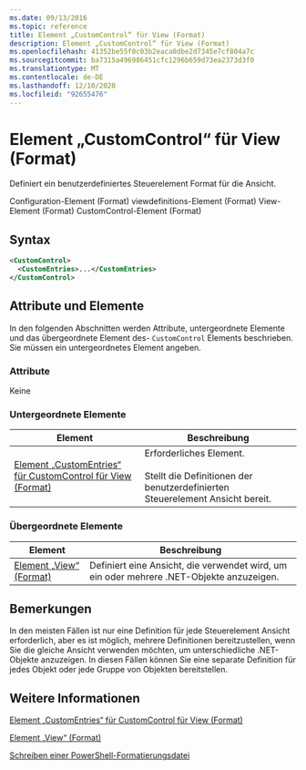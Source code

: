 ```yaml
---
ms.date: 09/13/2016
ms.topic: reference
title: Element „CustomControl“ für View (Format)
description: Element „CustomControl“ für View (Format)
ms.openlocfilehash: 41352be55f0c03b2eaca0dbe2d7345e7cf804a7c
ms.sourcegitcommit: ba7315a496986451cfc1296b659d73ea2373d3f0
ms.translationtype: MT
ms.contentlocale: de-DE
ms.lasthandoff: 12/10/2020
ms.locfileid: "92655476"
---
```

# <a name="customcontrol-element-for-view-format"></a>Element „CustomControl“ für View (Format)

Definiert ein benutzerdefiniertes Steuerelement Format für die Ansicht.

Configuration-Element (Format) viewdefinitions-Element (Format) View-Element (Format) CustomControl-Element (Format)

## <a name="syntax"></a>Syntax

```xml
<CustomControl>
  <CustomEntries>...</CustomEntries>
</CustomControl>
```

## <a name="attributes-and-elements"></a>Attribute und Elemente

In den folgenden Abschnitten werden Attribute, untergeordnete Elemente und das übergeordnete Element des- `CustomControl` Elements beschrieben. Sie müssen ein untergeordnetes Element angeben.

### <a name="attributes"></a>Attribute

Keine

### <a name="child-elements"></a>Untergeordnete Elemente

|Element|Beschreibung|
|-------------|-----------------|
|[Element „CustomEntries“ für CustomControl für View (Format)](./customentries-element-for-customcontrol-for-view-format.md)|Erforderliches Element.<br /><br /> Stellt die Definitionen der benutzerdefinierten Steuerelement Ansicht bereit.|

### <a name="parent-elements"></a>Übergeordnete Elemente

|Element|Beschreibung|
|-------------|-----------------|
|[Element „View“ (Format)](./view-element-format.md)|Definiert eine Ansicht, die verwendet wird, um ein oder mehrere .NET-Objekte anzuzeigen.|

## <a name="remarks"></a>Bemerkungen

In den meisten Fällen ist nur eine Definition für jede Steuerelement Ansicht erforderlich, aber es ist möglich, mehrere Definitionen bereitzustellen, wenn Sie die gleiche Ansicht verwenden möchten, um unterschiedliche .NET-Objekte anzuzeigen. In diesen Fällen können Sie eine separate Definition für jedes Objekt oder jede Gruppe von Objekten bereitstellen.

## <a name="see-also"></a>Weitere Informationen

[Element „CustomEntries“ für CustomControl für View (Format)](./customentries-element-for-customcontrol-for-view-format.md)

[Element „View“ (Format)](./view-element-format.md)

[Schreiben einer PowerShell-Formatierungsdatei](./writing-a-powershell-formatting-file.md)

